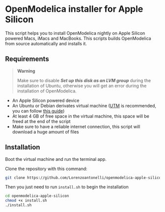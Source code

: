 # OpenModelica installer for Apple Silicon

This script helps you to install OpenModelica nightly on Apple Silicon powered Macs, iMacs and MacBooks. This scripts builds OpenModelica from source automatically and installs it.

## Requirements
> **Warning**
> 
> Make sure to disable ***Set up this disk as an LVM group*** during the installation of Ubuntu, otherwise you will get an error during the installation of OpenModelica.

- An Apple Silicon powered device
- An Ubuntu or Debian derivates virtual machine ([UTM](https://github.com/utmapp/UTM) is recommended, you can follow [this guide](https://docs.getutm.app/guides/ubuntu/))
- At least 4 GB of free space in the virtual machine, this space will be freed at the end of the script
- Make sure to have a reliable internet connection, this script will download a huge amount of files

## Installation
Boot the virtual machine and run the terminal app.

Clone the repository with this command:

```bash
git clone https://github.com/Lorenzoantonelli/openmodelica-apple-silicon.git
```

Then you just need to run `install.sh` to begin the installation

```bash
cd openmodelica-apple-silicon
chmod +x install.sh
./install.sh
```
